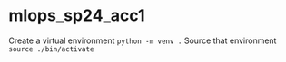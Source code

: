 # mlops_sp24_acc1
Create a virtual environment
`python -m venv .`
Source that environment
`source ./bin/activate`